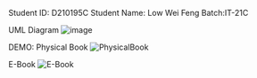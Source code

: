 Student ID: D210195C Student Name: Low Wei Feng  Batch:IT-21C


UML Diagram
![image](https://github.com/lowweifeng/PROG2013_ASG1/assets/101630480/b4dc6d1a-538a-4544-aca0-480c87875767)

DEMO:
Physical Book
![PhysicalBook](https://github.com/lowweifeng/PROG2013_ASG1/assets/101630480/0696896d-fecf-4e2c-a7fb-76250fb64452)

E-Book
![E-Book](https://github.com/lowweifeng/PROG2013_ASG1/assets/101630480/2499934d-f153-4e5d-aa0b-96087c0994f2)
